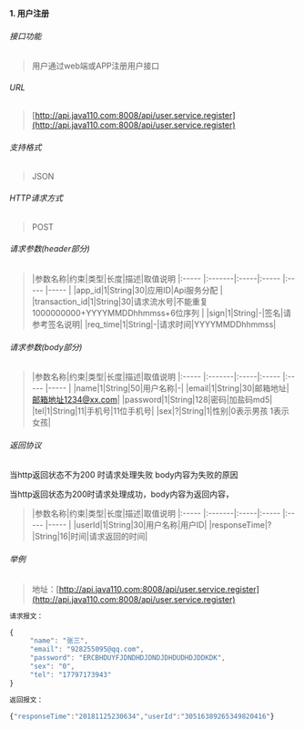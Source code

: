 

**1\. 用户注册**
###### 接口功能
> 用户通过web端或APP注册用户接口

###### URL
> [http://api.java110.com:8008/api/user.service.register](http://api.java110.com:8008/api/user.service.register)

###### 支持格式
> JSON

###### HTTP请求方式
> POST

###### 请求参数(header部分)
> |参数名称|约束|类型|长度|描述|取值说明
|:-----  |:-------|:-----|:-----  |:-----  |-----     |
|app_id|1|String|30|应用ID|Api服务分配                      |
|transaction_id|1|String|30|请求流水号|不能重复 1000000000+YYYYMMDDhhmmss+6位序列 |
|sign|1|String|-|签名|请参考签名说明|
|req_time|1|String|-|请求时间|YYYYMMDDhhmmss|

###### 请求参数(body部分)
> |参数名称|约束|类型|长度|描述|取值说明
|:-----  |:-------|:-----|:-----  |:-----  |-----     |
|name|1|String|50|用户名称|-|
|email|1|String|30|邮箱地址|邮箱地址1234@xx.com|
|password|1|String|128|密码|加盐码md5|
|tel|1|String|11|手机号|11位手机号|
|sex|?|String|1|性别|0表示男孩 1表示女孩|

###### 返回协议

当http返回状态不为200 时请求处理失败 body内容为失败的原因

当http返回状态为200时请求处理成功，body内容为返回内容，

> |参数名称|约束|类型|长度|描述|取值说明
|:-----  |:-------|:-----|:-----  |:-----  |-----     |
|userId|1|String|30|用户名称|用户ID|
|responseTime|?|String|16|时间|请求返回的时间|



###### 举例
> 地址：[http://api.java110.com:8008/api/user.service.register](http://api.java110.com:8008/api/user.service.register)
``` javascript
请求报文：

{
     "name": "张三",
     "email": "928255095@qq.com",
     "password": "ERCBHDUYFJDNDHDJDNDJDHDUDHDJDDKDK",
     "sex": "0",
     "tel": "17797173943"
}

返回报文：

{"responseTime":"20181125230634","userId":"30516389265349820416"}

```
